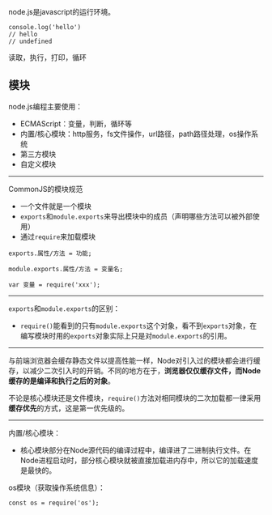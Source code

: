 node.js是javascript的运行环境。

```
console.log('hello')
// hello
// undefined
```
读取，执行，打印，循环

模块 
--------------------------------

node.js编程主要使用：
- ECMAScript：变量，判断，循环等
- 内置/核心模块：http服务，fs文件操作，url路径，path路径处理，os操作系统
- 第三方模块
- 自定义模块 

--------------------------------

CommonJS的模块规范
- 一个文件就是一个模块
- `exports`和`module.exports`来导出模块中的成员（声明哪些方法可以被外部使用）
- 通过`require`来加载模块

```
exports.属性/方法 = 功能;

module.exports.属性/方法 = 变量名;

var 变量 = require('xxx');
```
--------------------------------

`exports`和`module.exports`的区别：
- `require()`能看到的只有`module.exports`这个对象，看不到`exports`对象，在编写模块时用的`exports`对象实际上只是对`module.exports`的引用。
--------------------------------
与前端浏览器会缓存静态文件以提高性能一样，Node对引入过的模块都会进行缓存，以减少二次引入时的开销。不同的地方在于，**浏览器仅仅缓存文件，而Node缓存的是编译和执行之后的对象**。

不论是核心模块还是文件模块，`require()`方法对相同模块的二次加载都一律采用**缓存优先**的方式，这是第一优先级的。

--------------------------------
内置/核心模块：
- 核心模块部分在Node源代码的编译过程中，编译进了二进制执行文件。在Node进程启动时，部分核心模块就被直接加载进内存中，所以它的加载速度是最快的。

os模块（获取操作系统信息）：

```
const os = require('os');
```